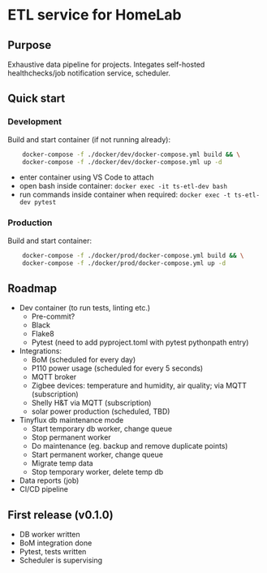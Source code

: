 # ETL service for HomeLab

## Purpose

Exhaustive data pipeline for projects. Integates self-hosted healthchecks/job notification service, scheduler.

## Quick start
### Development

Build and start container (if not running already):

```sh
    docker-compose -f ./docker/dev/docker-compose.yml build && \
    docker-compose -f ./docker/dev/docker-compose.yml up -d
```

- enter container using VS Code to attach
- open bash inside container: 
    `docker exec -it ts-etl-dev bash`
- run commands inside container when required:
    `docker exec -t ts-etl-dev pytest`

### Production

Build and start container:

```sh
    docker-compose -f ./docker/prod/docker-compose.yml build && \
    docker-compose -f ./docker/prod/docker-compose.yml up -d
```

## Roadmap
- Dev container (to run tests, linting etc.)
    - Pre-commit?
    - Black
    - Flake8
    - Pytest (need to add pyproject.toml with pytest pythonpath entry)
- Integrations:
    - BoM (scheduled for every day)
    - P110 power usage (scheduled for every 5 seconds)
    - MQTT broker
    - Zigbee devices: temperature and humidity, air quality; via MQTT (subscription)
    - Shelly H&T via MQTT (subscription)
    - solar power production (scheduled, TBD)
- Tinyflux db maintenance mode
    - Start temporary db worker, change queue
    - Stop permanent worker
    - Do maintenance (eg. backup and remove duplicate points)
    - Start permanent worker, change queue
    - Migrate temp data
    - Stop temporary worker, delete temp db
- Data reports (job)
- CI/CD pipeline

## First release (v0.1.0)
- DB worker written
- BoM integration done
- Pytest, tests written
- Scheduler is supervising
